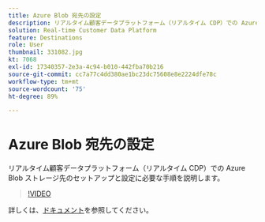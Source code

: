 ```yaml
---
title: Azure Blob 宛先の設定
description: リアルタイム顧客データプラットフォーム（リアルタイム CDP）での Azure Blob ストレージ先のセットアップと設定に必要な手順を説明します。
solution: Real-time Customer Data Platform
feature: Destinations
role: User
thumbnail: 331082.jpg
kt: 7068
exl-id: 17340357-2e3a-4c94-b010-442fba70b216
source-git-commit: cc7a77c4dd380ae1bc23dc75608e8e2224dfe78c
workflow-type: tm+mt
source-wordcount: '75'
ht-degree: 89%

---
```


# Azure Blob 宛先の設定

リアルタイム顧客データプラットフォーム（リアルタイム CDP）での Azure Blob ストレージ先のセットアップと設定に必要な手順を説明します。

>[!VIDEO](https://video.tv.adobe.com/v/331082/?quality=12&learn=on)

詳しくは、[ドキュメント](https://experienceleague.adobe.com/docs/experience-platform/destinations/catalog/cloud-storage/azure-blob.html)を参照してください。
